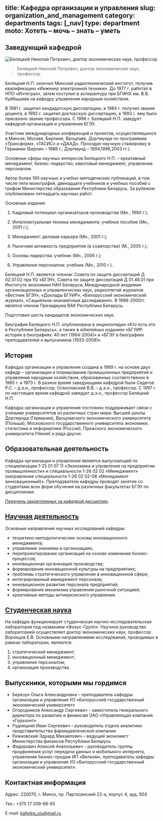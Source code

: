 title: Кафедра организации и управления
slug: organization_and_management
category: departments
tags: [_nav]
type: department
moto: Хотеть – мочь – знать – уметь
---

Заведующий кафедрой
-------------------

![Беляцкий Николай Петрович,
  доктор экономических наук, профессор](/img/content/depts/organization_and_management.jpg)
>Беляцкий Николай Петрович,
доктор экономических наук, профессор

Беляцкий Н.П. окончил Минский радиотехнический институт, получив квалификацию «Инженер электронной техники». До 1977 г. работал в НПО «Интеграл», затем поступил в аспирантуру при БГИНХ им. В.В. Куйбышева на кафедру управления народным хозяйством.

В 1981 г. защитил кандидатскую диссертацию, в 1984 г. получил звание доцента, в 1992 г. защитил докторскую диссертацию, в 1993 г. ему было присвоено звание профессора. С 1996 г. Беляцкий Н.П. заведует кафедрой организации и управления БГЭУ.

Участник международных конференций и проектов, осуществлявшихся в Минске, Москве, Берлине, Вроцлаве, Дортмунде по программам «Трансформ», «ТАСИС» и «ДААД». Проходил научную стажировку в Германии (Берлин – 1988 г.; Дортмунд – 1994,1998,2003 гг.).

Основные сферы научных интересов Беляцкого Н.П. – креативный менеджмент, бизнес-лидерство, квантовый менеджмент, управление персоналом.

Автор более 190 научных и учебно-методических публикаций, в том числе пяти монографий, двенадцати учебников и учебных пособий с грифом Министерства образования Республики Беларусь. За рубежом опубликовано пятнадцать научных работ.

Основные издания:

1. Кадровый потенциал организаторов производства (Мн., 1990 г.);

2. Интеллектуальная техника менеджмента: учебное пособие (Мн., 2001 г.);

3. Менеджмент: деловая карьера (Мн., 2001 г.);

4. Рыночная активность предприятия (в соавторстве) (М., 2005 г.);

5. Основы лидерства: учебник (Мн., 2006 г.);

6. Управление персоналом: учебник (Мн., 2010 г.).

Беляцкий Н.П. является членом: Совета по защите диссертаций Д 02.07.02 при УО «БГЭУ», Совета по защите диссертаций Д 01.46.01 при Институте экономики НАН Беларуси, Международной академии организационных и управленческих наук, редколлегий журналов «Вестник БГЭУ», «Доклады БГУИР», «Белорусский экономический журнал», «Сацыяльна-эканамiчныя даследаваннi». В 1998-2000гг. являлся членом Президиума ВАК Республики Беларусь.

Подготовил шесть кандидатов экономических наук.

Биография Беляцкого Н.П. опубликована в энциклопедии «Кто есть кто в Республике Беларусь», а также в юбилейных изданиях «БГУИР: история в биографиях: 40 лет (1964-2004)» и «БГЭУ в биографиях преподавателей и выпускников (1933-2008)».

История
-------

Кафедра организации и управления создана в 1989 г. на основе двух кафедр – организации и планирования промышленных предприятий и управления народным хозяйством, образованных соответственно в 1965 г. и 1973 г. В разное время заведующими кафедрой были Седегов Р.С. – д.э.н., профессор; Осмоловский В.В. – д.э.н., профессор. С 1997 г. по настоящее время кафедрой заведует д.э.н., профессор Беляцкий Н.П.

Кафедра организации и управления постоянно поддерживает связи с учеными университетов из различных стран мира: Высшей школы Дортмунда (Германия), Вроцлавского экономического университета (Польша), Московского государственного университета экономики, статистики и информатики (Россия), Пражского экономического университета (Чехия) и ряда других.

Образовательная деятельность
----------------------------

Кафедра организации и управления является выпускающей по специализации 1-25 01 07 11 «Экономика и управление на предприятии промышленности» и специальности 1-26 02 02 «Менеджмент» (направление специальности 1-26 02 02-08 «Менеджмент (инновационный)». Преподаватели кафедры проводят занятия со студентами всех форм обучения на различных факультетах БГЭУ по дисциплинам:

[Перечень закрепленных за кафедрой дисциплин](/fm/files/oiu-educ.doc).

[Научная деятельность](/fm/files/organization_and_management_nir.doc)
--------------------

Основные направления научных исследований кафедры:

- теоретико-методологические основы инновационного менеджмента;
- управление знаниями в организациях;
- перепроектирование организаций на основе изменения бизнес-процессов;
- инновационная организация производства;
- формирование инновационной культуры на предприятиях;
- проблемы стратегического управления в инновационной сфере;
- интегрированный менеджмент персонала;
- инновационное развитие персонала предприятий;
- формирование механизма управления рыночной ситуацией;
- креативные методы антикризисного управления.

[Студенческая наука](/files/snil/dku_snil.doc)
------------------

На кафедре функционирует студенческая научно-исследовательская лаборатория под названием «Фокус-Групп». Научное руководство лабораторией осуществляет доктор экономических наук, профессор Воронцов Е.В. Основными направлениями исследований, проводимых в рамках лаборатории, являются:

1. стратегический менеджмент;
2. инновационный менеджмент;
3. управление персоналом;
4. организация производства.

Выпускники, которыми мы гордимся
--------------------------------

- Березун Ольга Александровна – преподаватель кафедры организации и управления УО «Белорусский государственный экономический университет»
- Огородников Александр Сергеевич - заместитель генерального директора по развитию и финансам ОАО «Управляющая компания «Горизонт»
- Рудницкий Иван Сергеевич – руководитель отдела аналитики представительства фармацевтической компании
- Рижковский Эдуард Михайлович – ведущий экономист Министерства финансов Республики Беларусь
- Федорович Алексей Анатольевич – руководитель группы продвижения услуг передачи данных и мобильного интернета, управления бизнес-продаж ИП «Велком», преподаватель кафедры организации и управления УО «Белорусский государственный экономический университет».

Контактная информация
---------------------

Адрес: 220070, г. Минск, пр. Партизанский 22-а, корпус 4, ауд. 504

Тел.: +375 17 209-88-65

E-mail: <kafedra_oiu@mail.ru>
